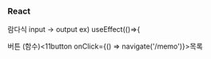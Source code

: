 ### React
람다식
input -> output
ex) useEffect(()=>{


버튼 (함수)<11button onClick={() => navigate('/memo')}>목록</button>




